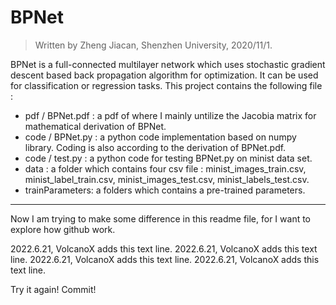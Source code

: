 # BPNet

>  Written by Zheng Jiacan, Shenzhen University, 2020/11/1. 

BPNet is a full-connected multilayer network which uses stochastic gradient descent based back propagation algorithm for optimization. It can be used for classification or regression tasks. This project contains the following file : 

+ pdf / BPNet.pdf :  a pdf of where I mainly untilize the Jacobia matrix for mathematical derivation of BPNet. 
+ code / BPNet.py :  a python code implementation based on numpy library. Coding is also according to the derivation of BPNet.pdf. 
+ code / test.py :  a python code for testing BPNet.py on minist data set. 
+ data : a folder which contains four csv file : minist_images_train.csv, minist_label_train.csv, minist_images_test.csv, minist_labels_test.csv. 
+ trainParameters:  a folders which contains a pre-trained parameters.

-----
Now I am trying to make some difference in this readme file, for I want to explore how github work.

2022.6.21, VolcanoX adds this text line. 2022.6.21, VolcanoX adds this text line. 2022.6.21, VolcanoX adds this text line. 2022.6.21, VolcanoX adds this text line. 

Try it again! Commit!